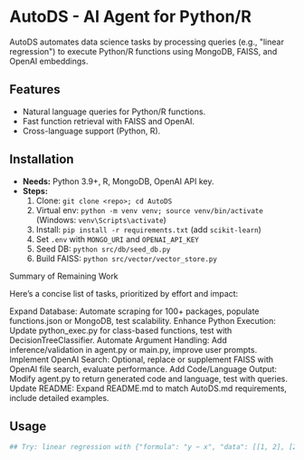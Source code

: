 # AutoDS - AI Agent for Python/R

AutoDS automates data science tasks by processing queries (e.g., "linear regression") to execute Python/R functions using MongoDB, FAISS, and OpenAI embeddings.

## Features
- Natural language queries for Python/R functions.
- Fast function retrieval with FAISS and OpenAI.
- Cross-language support (Python, R).

## Installation
- **Needs:** Python 3.9+, R, MongoDB, OpenAI API key.
- **Steps:**
  1. Clone: `git clone <repo>; cd AutoDS`
  2. Virtual env: `python -m venv venv; source venv/bin/activate` (Windows: `venv\Scripts\activate`)
  3. Install: `pip install -r requirements.txt` (add `scikit-learn`)
  4. Set `.env` with `MONGO_URI` and `OPENAI_API_KEY`
  5. Seed DB: `python src/db/seed_db.py`
  6. Build FAISS: `python src/vector/vector_store.py`


Summary of Remaining Work

Here’s a concise list of tasks, prioritized by effort and impact:

Expand Database:
Automate scraping for 100+ packages, populate functions.json or MongoDB, test scalability.
Enhance Python Execution:
Update python_exec.py for class-based functions, test with DecisionTreeClassifier.
Automate Argument Handling:
Add inference/validation in agent.py or main.py, improve user prompts.
Implement OpenAI Search:
Optional, replace or supplement FAISS with OpenAI file search, evaluate performance.
Add Code/Language Output:
Modify agent.py to return generated code and language, test with queries.
Update README:
Expand README.md to match AutoDS.md requirements, include detailed examples.

## Usage
```bash PYTHONPATH="${PYTHONPATH}:/Users/varshithgowdak/Desktop/AutoDS" python src/main.py
## Try: linear regression with {"formula": "y ~ x", "data": [[1, 2], [2, 3], [3, 4]]}.
